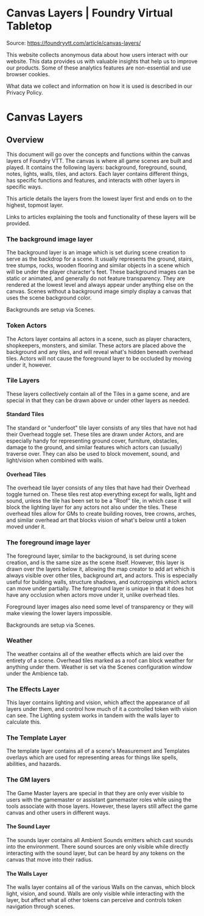 # Canvas Layers | Foundry Virtual Tabletop

Source: https://foundryvtt.com/article/canvas-layers/

This website collects anonymous data about how users interact with our website. This data provides us with 
        valuable insights that help us to improve our products. Some of these analytics features are non-essential 
        and use browser cookies.

What data we collect and information on how it is used is described in our 
        Privacy Policy.


# Canvas Layers


## 


## Overview

This document will go over the concepts and functions within the canvas layers of Foundry VTT. The canvas is where all game scenes are built and played. It contains the following layers: background, foreground, sound, notes, lights, walls, tiles, and actors. Each layer contains different things, has specific functions and features, and interacts with other layers in specific ways.

This article details the layers from the lowest layer first and ends on to the highest, topmost layer.

Links to articles explaining the tools and functionality of these layers will be provided.


### The background image layer

The background layer is an image which is set during scene creation to serve as the backdrop for a scene. It usually represents the ground, stairs, tree stumps, rocks, wooden flooring and similar objects in a scene which will be under the player character's feet. These background images can be static or animated, and generally do not feature transparency. They are rendered at the lowest level and always appear under anything else on the canvas. Scenes without a background image simply display a canvas that uses the scene background color.

Backgrounds are setup via Scenes.


### Token Actors

The Actors layer contains all actors in a scene, such as player characters, shopkeepers, monsters, and similar. These actors are placed above the background and any tiles, and will reveal what's hidden beneath overhead tiles. Actors will not cause the foreground layer to be occluded by moving under it, however.


### Tile Layers

These layers collectively contain all of the Tiles in a game scene, and are special in that they can be drawn above or under other layers as needed.


#### Standard Tiles

The standard or "underfoot" tile layer consists of any tiles that have not had their Overhead toggle set. These tiles are drawn under Actors, and are especially handy for representing ground cover, furniture, obstacles, damage to the ground, and similar features which actors can (usually) traverse over. They can also be used to block movement, sound, and light/vision when combined with walls.


#### Overhead Tiles

The overhead tile layer consists of any tiles that have had their Overhead toggle turned on. These tiles rest atop everything except for walls, light and sound, unless the tile has been set to be a "Roof" tile, in which case it will block the lighting layer for any actors not also under the tiles. These overhead tiles allow for GMs to create building rooves, tree crowns, arches, and similar overhead art that blocks vision of what's below until a token moved under it.


### The foreground image layer

The foreground layer, similar to the background, is set during scene creation, and is the same size as the scene itself. However, this layer is drawn over the layers below it, allowing the map creator to add art which is always visible over other tiles, background art, and actors. This is especially useful for building walls, structure shadows, and outcroppings which actors can move under partially. The foreground layer is unique in that it does hot have any occlusion when actors move under it, unlike overhead tiles.

Foreground layer images also need some level of transparency or they will make viewing the lower layers impossible.

Backgrounds are setup via Scenes.


### Weather

The weather contains all of the weather effects which are laid over the entirety of a scene. Overhead tiles marked as a roof can block weather for anything under them. Weather is set via the Scenes configuration window under the Ambience tab.


### The Effects Layer

This layer contains lighting and vision, which affect the appearance of all layers under them, and control how much of it a controlled token with vision can see. The Lighting system works in tandem with the walls layer to calculate this.


### The Template Layer

The template layer contains all of a scene's Measurement and Templates overlays which are used for representing areas for things like spells, abilities, and hazards.


### The GM layers

The Game Master layers are special in that they are only ever visible to users with the gamemaster or assistant gamemaster roles while using the tools associate with those layers. However, these layers still affect the game canvas and other users in different ways.


#### The Sound Layer

The sounds layer contains all Ambient Sounds emitters which cast sounds into the environment. There sound sources are only visible while directly interacting with the sound layer, but can be heard by any tokens on the canvas that move into their radius.


#### The Walls Layer

The walls layer contains all of the various Walls on the canvas, which block light, vision, and sound. Walls are only visible while interacting with the layer, but affect what all other tokens can perceive and controls token navigation through scenes.

